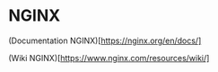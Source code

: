 # NGINX


(Documentation NGINX)[https://nginx.org/en/docs/]


(Wiki NGINX)[https://www.nginx.com/resources/wiki/]

